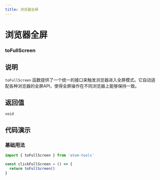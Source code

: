 ```yaml
---
title: 浏览器全屏
---
```


# 浏览器全屏

### toFullScreen

## 说明

`toFullScreen` 函数提供了一个统一的接口来触发浏览器进入全屏模式。它自动适配各种浏览器的全屏API，使得全屏操作在不同浏览器上能够保持一致。

## 返回值

`void`

## 代码演示

### 基础用法

```ts
import { toFullScreen } from 'atom-tools'

const clickFullScreen = () => {
  return toFullScreen()
}
```
